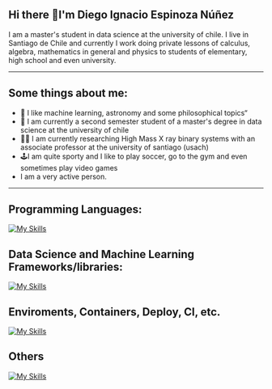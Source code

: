 ## Hi there 👋I'm Diego Ignacio Espinoza Núñez

I am a master's student in data science at the university of chile. I live in Santiago de Chile and currently I work doing private lessons of calculus, algebra, mathematics in general and physics to students of elementary, high school and even university.

---
## Some things about me:

- 💙 I like machine learning, astronomy and some philosophical topics“
- 🏫 I am currently a second semester student of a master's degree in data science at the university of chile
- 🧑‍🎓 I am currently researching High Mass X ray binary systems with an associate professor at the university of santiago (usach)
- 🕹️I am quite sporty and I like to play soccer, go to the gym and even sometimes play video games
- I am a very active person.

---
## Programming Languages:
[![My Skills](https://skillicons.dev/icons?i=python,js,html)](https://skillicons.dev)

## Data Science and Machine Learning Frameworks/libraries:
[![My Skills](https://skillicons.dev/icons?i=discord,git,sklearn,pytorch,postgres)](https://skillicons.dev)

## Enviroments, Containers, Deploy, CI, etc.
[![My Skills](https://skillicons.dev/icons?i=anaconda,github)](https://skillicons.dev)

## Others
[![My Skills](https://skillicons.dev/icons?i=windows,vscode)](https://skillicons.dev)


